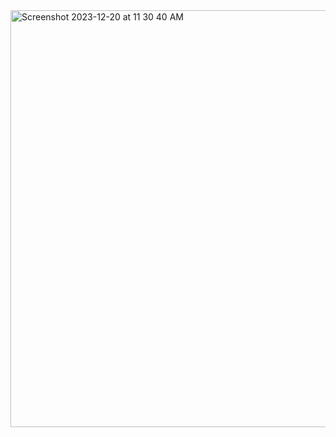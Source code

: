 <img width="667" alt="Screenshot 2023-12-20 at 11 30 40 AM" src="https://github.com/davidsnyder/adventofcode2023/assets/229108/da3e9797-9c58-45e7-89cd-6262f64c8bdb">
